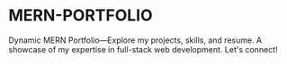 # MERN-PORTFOLIO
Dynamic MERN Portfolio—Explore my projects, skills, and resume. A showcase of my expertise in full-stack web development. Let's connect!
